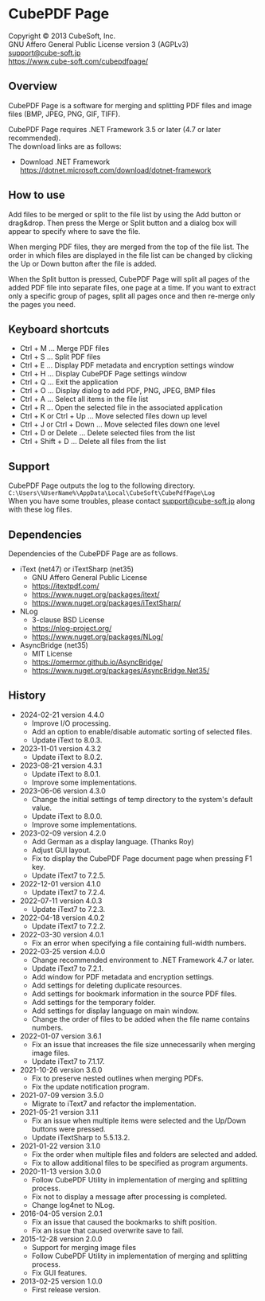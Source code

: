 CubePDF Page
====

Copyright © 2013 CubeSoft, Inc.  
GNU Affero General Public License version 3 (AGPLv3)  
support@cube-soft.jp  
https://www.cube-soft.com/cubepdfpage/

## Overview

CubePDF Page is a software for merging and splitting PDF files and image files (BMP, JPEG, PNG, GIF, TIFF).

CubePDF Page requires .NET Framework 3.5 or later (4.7 or later recommended).  
The download links are as follows:

* Download .NET Framework  
  https://dotnet.microsoft.com/download/dotnet-framework


## How to use

Add files to be merged or split to the file list by using the Add button or drag&drop.
Then press the Merge or Split button and a dialog box will appear to specify where to save the file.

When merging PDF files, they are merged from the top of the file list.
The order in which files are displayed in the file list can be changed by clicking the Up or Down button after the file is added.

When the Split button is pressed, CubePDF Page will split all pages of the added PDF file into separate files, one page at a time.
If you want to extract only a specific group of pages, split all pages once and then re-merge only the pages you need.

## Keyboard shortcuts

* Ctrl + M ... Merge PDF files
* Ctrl + S ... Split PDF files
* Ctrl + E ... Display PDF metadata and encryption settings window
* Ctrl + H ... Display CubePDF Page settings window
* Ctrl + Q ... Exit the application
* Ctrl + O ... Display dialog to add PDF, PNG, JPEG, BMP files
* Ctrl + A ... Select all items in the file list
* Ctrl + R ... Open the selected file in the associated application
* Ctrl + K or Ctrl + Up ... Move selected files down up level
* Ctrl + J or Ctrl + Down ... Move selected files down one level
* Ctrl + D or Delete ... Delete selected files from the list
* Ctrl + Shift + D ... Delete all files from the list

## Support

CubePDF Page outputs the log to the following directory.  
```C:\Users\%UserName%\AppData\Local\CubeSoft\CubePdfPage\Log```  
When you have some troubles, please contact support@cube-soft.jp along with these log files.

## Dependencies

Dependencies of the CubePDF Page are as follows.

* iText (net47) or iTextSharp (net35)
    - GNU Affero General Public License
    - https://itextpdf.com/
    - https://www.nuget.org/packages/itext/
    - https://www.nuget.org/packages/iTextSharp/
* NLog
    - 3-clause BSD License
    - https://nlog-project.org/
    - https://www.nuget.org/packages/NLog/
* AsyncBridge (net35)
    - MIT License
    - https://omermor.github.io/AsyncBridge/
    - https://www.nuget.org/packages/AsyncBridge.Net35/

## History

* 2024-02-21 version 4.4.0
    - Improve I/O processing.
    - Add an option to enable/disable automatic sorting of selected files.
    - Update iText to 8.0.3.
* 2023-11-01 version 4.3.2
    - Update iText to 8.0.2.
* 2023-08-21 version 4.3.1
    - Update iText to 8.0.1.
    - Improve some implementations.
* 2023-06-06 version 4.3.0
    - Change the initial settings of temp directory to the system's default value.
    - Update iText to 8.0.0.
    - Improve some implementations.
* 2023-02-09 version 4.2.0
    - Add German as a display language. (Thanks Roy)
    - Adjust GUI layout.
    - Fix to display the CubePDF Page document page when pressing F1 key.
    - Update iText7 to 7.2.5.
* 2022-12-01 version 4.1.0
    - Update iText7 to 7.2.4.
* 2022-07-11 version 4.0.3
    - Update iText7 to 7.2.3.
* 2022-04-18 version 4.0.2
    - Update iText7 to 7.2.2.
* 2022-03-30 version 4.0.1
    - Fix an error when specifying a file containing full-width numbers.
* 2022-03-25 version 4.0.0
    - Change recommended environment to .NET Framework 4.7 or later.
    - Update iText7 to 7.2.1.
    - Add window for PDF metadata and encryption settings.
    - Add settings for deleting duplicate resources.
    - Add settings for bookmark information in the source PDF files.
    - Add settings for the temporary folder.
    - Add settings for display language on main window.
    - Change the order of files to be added when the file name contains numbers.
* 2022-01-07 version 3.6.1
    - Fix an issue that increases the file size unnecessarily when merging image files.
    - Update iText7 to 7.1.17.
* 2021-10-26 version 3.6.0
    - Fix to preserve nested outlines when merging PDFs.
    - Fix the update notification program.
* 2021-07-09 version 3.5.0
    - Migrate to iText7 and refactor the implementation.
* 2021-05-21 version 3.1.1
    - Fix an issue when multiple items were selected and the Up/Down buttons were pressed.
    - Update iTextSharp to 5.5.13.2.
* 2021-01-22 version 3.1.0
    - Fix the order when multiple files and folders are selected and added.
    - Fix to allow additional files to be specified as program arguments.
* 2020-11-13 version 3.0.0
    - Follow CubePDF Utility in implementation of merging and splitting process.
    - Fix not to display a message after processing is completed.
    - Change log4net to NLog.
* 2016-04-05 version 2.0.1
    - Fix an issue that caused the bookmarks to shift position.
    - Fix an issue that caused overwrite save to fail.
* 2015-12-28 version 2.0.0
    - Support for merging image files
    - Follow CubePDF Utility in implementation of merging and splitting process.
    - Fix GUI features.
* 2013-02-25 version 1.0.0
    - First release version.
